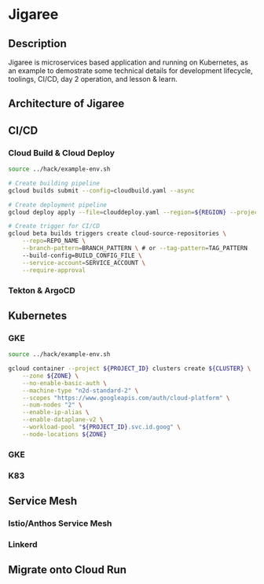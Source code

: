 # Jigaree

## Description

Jigaree is microservices based application and running on Kubernetes, as an example to demostrate some technical details for development lifecycle, toolings, CI/CD, day 2 operation, and lesson & learn. 

## Architecture of Jigaree


## CI/CD

### Cloud Build & Cloud Deploy

```bash
source ../hack/example-env.sh

# Create building pipeline
gcloud builds submit --config=cloudbuild.yaml --async

# Create deployment pipeline
gcloud deploy apply --file=clouddeploy.yaml --region=${REGION} --project=${PROJECT_ID} --async

# Create trigger for CI/CD
gcloud beta builds triggers create cloud-source-repositories \
    --repo=REPO_NAME \
    --branch-pattern=BRANCH_PATTERN \ # or --tag-pattern=TAG_PATTERN
    --build-config=BUILD_CONFIG_FILE \
    --service-account=SERVICE_ACCOUNT \
    --require-approval

```
### Tekton & ArgoCD

## Kubernetes

### GKE

```bash
source ../hack/example-env.sh

gcloud container --project ${PROJECT_ID} clusters create ${CLUSTER} \
    --zone ${ZONE} \
    --no-enable-basic-auth \
    --machine-type "n2d-standard-2" \
    --scopes "https://www.googleapis.com/auth/cloud-platform" \
    --num-nodes "2" \
    --enable-ip-alias \
    --enable-dataplane-v2 \
    --workload-pool "${PROJECT_ID}.svc.id.goog" \
    --node-locations ${ZONE}

```

### GKE

### K83

## Service Mesh

### Istio/Anthos Service Mesh

### Linkerd


## Migrate onto Cloud Run





